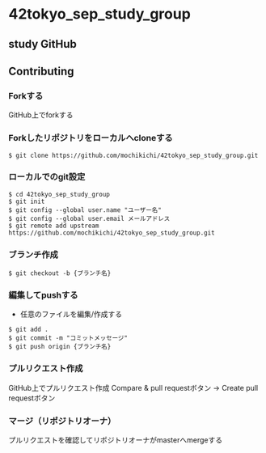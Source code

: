 # 42tokyo_sep_study_group

## study GitHub

## Contributing

### Forkする
GitHub上でforkする

### Forkしたリポジトリをローカルへcloneする

```
$ git clone https://github.com/mochikichi/42tokyo_sep_study_group.git
```

### ローカルでのgit設定

```
$ cd 42tokyo_sep_study_group
$ git init
$ git config --global user.name "ユーザー名"
$ git config --global user.email メールアドレス
$ git remote add upstream https://github.com/mochikichi/42tokyo_sep_study_group.git
```

### ブランチ作成

```
$ git checkout -b {ブランチ名}
```

### 編集してpushする

- 任意のファイルを編集/作成する

```
$ git add .
$ git commit -m "コミットメッセージ"
$ git push origin {ブランチ名}
```

### プルリクエスト作成
GitHub上でプルリクエスト作成
Compare & pull requestボタン → Create pull requestボタン

### マージ（リポジトリオーナ）
プルリクエストを確認してリポジトリオーナがmasterへmergeする
